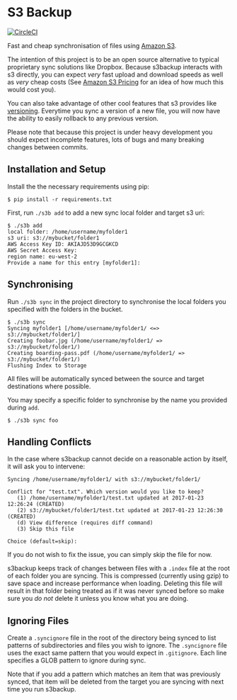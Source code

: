 S3 Backup
=========

[![CircleCI](https://circleci.com/gh/MichaelAquilina/s3backup.svg?style=svg)](https://circleci.com/gh/MichaelAquilina/s3backup)

Fast and cheap synchronisation of files using [Amazon S3](https://aws.amazon.com/s3/).

The intention of this project is to be an open source alternative to typical proprietary sync solutions like Dropbox.
Because s3backup interacts with s3 directly, you can expect _very_ fast upload and download speeds as well as _very_
cheap costs (See [Amazon S3 Pricing](https://aws.amazon.com/s3/pricing/) for an idea of how much this would cost you).

You can also take advantage of other cool features that s3 provides like [versioning](http://docs.aws.amazon.com/AmazonS3/latest/dev/Versioning.html). Everytime you sync a version of a new file,
you will now have the ability to easily rollback to any previous version.

Please note that because this project is under heavy development you should expect incomplete features, lots
of bugs and many breaking changes between commits.

Installation and Setup
----------------------
Install the the necessary requirements using pip:

```
$ pip install -r requirements.txt
```

First, run `./s3b add` to add a new sync local folder and target s3 uri:

```
$ ./s3b add
local folder: /home/username/myfolder1
s3 uri: s3://mybucket/folder1
AWS Access Key ID: AKIAJD53D9GCGKCD
AWS Secret Access Key:
region name: eu-west-2
Provide a name for this entry [myfolder1]:
```

Synchronising
-------------
Run `./s3b sync` in the project directory to synchronise the local folders you specified with the folders in the bucket.

```
$ ./s3b sync
Syncing myfolder1 [/home/username/myfolder1/ <=> s3://mybucket/folder1/]
Creating foobar.jpg (/home/username/myfolder1/ => s3://mybucket/folder1/)
Creating boarding-pass.pdf (/home/username/myfolder1/ => s3://mybucket/folder1/)
Flushing Index to Storage
```

All files will be automatically synced between the source and target destinations where possible.

You may specify a specific folder to synchronise by the name you provided during `add`.

```
$ ./s3b sync foo
```

Handling Conflicts
------------------
In the case where s3backup cannot decide on a reasonable action by itself, it will ask you to intervene:

```
Syncing /home/username/myfolder1/ with s3://mybucket/folder1/

Conflict for "test.txt". Which version would you like to keep?
   (1) /home/username/myfolder1/test.txt updated at 2017-01-23 12:26:24 (CREATED)
   (2) s3://mybucket/folder1/test.txt updated at 2017-01-23 12:26:30 (CREATED)
   (d) View difference (requires diff command)
   (3) Skip this file

Choice (default=skip):
```

If you do not wish to fix the issue, you can simply skip the file for now.

s3backup keeps track of changes between files with a `.index` file at the root of each folder you are syncing. This is
compressed (currently using gzip) to save space and increase performance when loading. Deleting this file will result
in that folder being treated as if it was never synced before so make sure you *do not* delete it unless you know what
you are doing.

Ignoring Files
--------------
Create a `.syncignore` file in the root of the directory being synced to list patterns of subdirectories and files you
wish to ignore. The `.syncignore` file uses the exact same pattern that you would expect in `.gitignore`. Each line specifies a GLOB pattern to ignore during sync.

Note that if you add a pattern which matches an item that was previously synced, that item will be deleted from the target you are syncing with next time you run s3backup.
